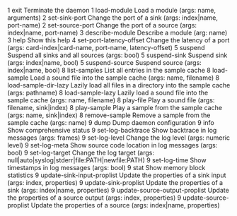 1 exit                      Terminate the daemon
1 load-module               Load a module (args: name, arguments)
2 set-sink-port             Change the port of a sink (args: index|name, port-name)
2 set-source-port           Change the port of a source (args: index|name, port-name)
3 describe-module           Describe a module (arg: name)
3 help                      Show this help
4 set-port-latency-offset   Change the latency of a port (args: card-index|card-name, port-name, latency-offset)
5 suspend                   Suspend all sinks and all sources (args: bool)
5 suspend-sink              Suspend sink (args: index|name, bool)
5 suspend-source            Suspend source (args: index|name, bool)
8 list-samples              List all entries in the sample cache
8 load-sample               Load a sound file into the sample cache (args: name, filename)
8 load-sample-dir-lazy      Lazily load all files in a directory into the sample cache (args: pathname)
8 load-sample-lazy          Lazily load a sound file into the sample cache (args: name, filename)
8 play-file                 Play a sound file (args: filename, sink|index)
8 play-sample               Play a sample from the sample cache (args: name, sink|index)
8 remove-sample             Remove a sample from the sample cache (args: name)
9 dump                      Dump daemon configuration
9 info                      Show comprehensive status
9 set-log-backtrace         Show backtrace in log messages (args: frames)
9 set-log-level             Change the log level (args: numeric level)
9 set-log-meta              Show source code location in log messages (args: bool)
9 set-log-target            Change the log target (args: null|auto|syslog|stderr|file:PATH|newfile:PATH)
9 set-log-time              Show timestamps in log messages (args: bool)
9 stat                      Show memory block statistics
9 update-sink-input-proplist Update the properties of a sink input (args: index, properties)
9 update-sink-proplist      Update the properties of a sink (args: index|name, properties)
9 update-source-output-proplist Update the properties of a source output (args: index, properties)
9 update-source-proplist    Update the properties of a source (args: index|name, properties)
